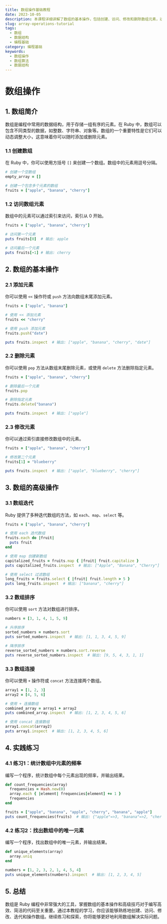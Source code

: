 ```yaml
---
title: 数组操作基础教程
date: 2023-10-05
description: 本课程详细讲解了数组的基本操作，包括创建、访问、修改和删除数组元素，以及常见的数组算法和技巧。
slug: array-operations-tutorial
tags:
  - 数组
  - 数据结构
  - 编程基础
category: 编程基础
keywords:
  - 数组操作
  - 数组算法
  - 数据结构
---
```


# 数组操作

## 1. 数组简介

数组是编程中常用的数据结构，用于存储一组有序的元素。在 Ruby 中，数组可以包含不同类型的数据，如整数、字符串、对象等。数组的一个重要特性是它们可以动态调整大小，这意味着你可以随时添加或删除元素。

### 1.1 创建数组

在 Ruby 中，你可以使用方括号 `[]` 来创建一个数组。数组中的元素用逗号分隔。

```ruby
# 创建一个空数组
empty_array = []

# 创建一个包含多个元素的数组
fruits = ["apple", "banana", "cherry"]
```

### 1.2 访问数组元素

数组中的元素可以通过索引来访问，索引从 0 开始。

```ruby
fruits = ["apple", "banana", "cherry"]

# 访问第一个元素
puts fruits[0]  # 输出: apple

# 访问最后一个元素
puts fruits[-1] # 输出: cherry
```

## 2. 数组的基本操作

### 2.1 添加元素

你可以使用 `<<` 操作符或 `push` 方法向数组末尾添加元素。

```ruby
fruits = ["apple", "banana"]

# 使用 << 添加元素
fruits << "cherry"

# 使用 push 添加元素
fruits.push("date")

puts fruits.inspect  # 输出: ["apple", "banana", "cherry", "date"]
```

### 2.2 删除元素

你可以使用 `pop` 方法从数组末尾删除元素，或使用 `delete` 方法删除指定元素。

```ruby
fruits = ["apple", "banana", "cherry"]

# 删除最后一个元素
fruits.pop

# 删除指定元素
fruits.delete("banana")

puts fruits.inspect  # 输出: ["apple"]
```

### 2.3 修改元素

你可以通过索引直接修改数组中的元素。

```ruby
fruits = ["apple", "banana", "cherry"]

# 修改第二个元素
fruits[1] = "blueberry"

puts fruits.inspect  # 输出: ["apple", "blueberry", "cherry"]
```

## 3. 数组的高级操作

### 3.1 数组迭代

Ruby 提供了多种迭代数组的方法，如 `each`、`map`、`select` 等。

```ruby
fruits = ["apple", "banana", "cherry"]

# 使用 each 迭代数组
fruits.each do |fruit|
  puts fruit
end

# 使用 map 创建新数组
capitalized_fruits = fruits.map { |fruit| fruit.capitalize }
puts capitalized_fruits.inspect  # 输出: ["Apple", "Banana", "Cherry"]

# 使用 select 过滤数组
long_fruits = fruits.select { |fruit| fruit.length > 5 }
puts long_fruits.inspect  # 输出: ["banana", "cherry"]
```

### 3.2 数组排序

你可以使用 `sort` 方法对数组进行排序。

```ruby
numbers = [3, 1, 4, 1, 5, 9]

# 升序排序
sorted_numbers = numbers.sort
puts sorted_numbers.inspect  # 输出: [1, 1, 3, 4, 5, 9]

# 降序排序
reverse_sorted_numbers = numbers.sort.reverse
puts reverse_sorted_numbers.inspect  # 输出: [9, 5, 4, 3, 1, 1]
```

### 3.3 数组连接

你可以使用 `+` 操作符或 `concat` 方法连接两个数组。

```ruby
array1 = [1, 2, 3]
array2 = [4, 5, 6]

# 使用 + 连接数组
combined_array = array1 + array2
puts combined_array.inspect  # 输出: [1, 2, 3, 4, 5, 6]

# 使用 concat 连接数组
array1.concat(array2)
puts array1.inspect  # 输出: [1, 2, 3, 4, 5, 6]
```

## 4. 实践练习

### 4.1 练习1：统计数组中元素的频率

编写一个程序，统计数组中每个元素出现的频率，并输出结果。

```ruby
def count_frequencies(array)
  frequencies = Hash.new(0)
  array.each { |element| frequencies[element] += 1 }
  frequencies
end

fruits = ["apple", "banana", "apple", "cherry", "banana", "apple"]
puts count_frequencies(fruits)  # 输出: {"apple"=>3, "banana"=>2, "cherry"=>1}
```

### 4.2 练习2：找出数组中的唯一元素

编写一个程序，找出数组中的唯一元素，并输出结果。

```ruby
def unique_elements(array)
  array.uniq
end

numbers = [1, 2, 3, 2, 1, 4, 5, 4]
puts unique_elements(numbers).inspect  # 输出: [1, 2, 3, 4, 5]
```

## 5. 总结

数组是 Ruby 编程中非常强大的工具，掌握数组的基本操作和高级技巧对于编写高效、简洁的代码至关重要。通过本教程的学习，你应该能够熟练地创建、访问、修改、迭代和操作数组。继续练习和探索，你将能够更好地利用数组解决实际问题。